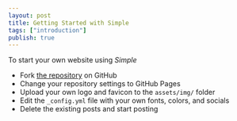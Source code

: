 ```yaml
---
layout: post
title: Getting Started with Simple
tags: ["introduction"]
publish: true
---
```


To start your own website using *Simple*

- Fork [the repository](https://github.com/danaamundsen/simple) on GitHub
- Change your repository settings to GitHub Pages
- Upload your own logo and favicon to the `assets/img/` folder
- Edit the `_config.yml` file with your own fonts, colors, and socials
- Delete the existing posts and start posting

